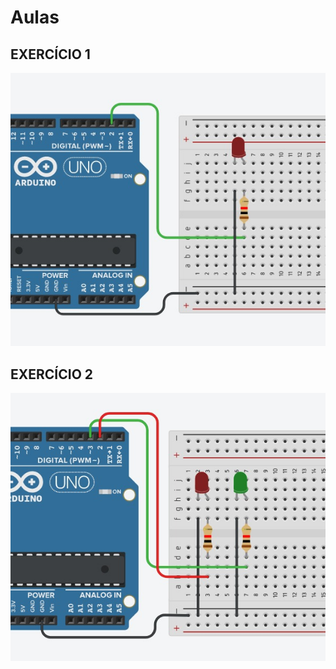 # Aulas
## EXERCÍCIO 1
![](https://github.com/IasminPakai/Aulas/blob/main/ex1.jpg)

## EXERCÍCIO 2
![](https://github.com/IasminPakai/Aulas/blob/main/ex2.jpg)
